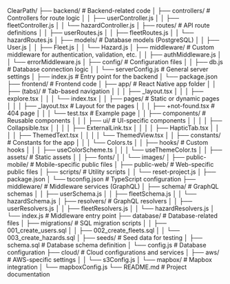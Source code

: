 ClearPath/
├── backend/                    # Backend-related code
│   ├── controllers/            # Controllers for route logic
│   │   ├── userController.js
│   │   ├── fleetController.js
│   │   └── hazardController.js
│   ├── routes/                 # API route definitions
│   │   ├── userRoutes.js
│   │   ├── fleetRoutes.js
│   │   └── hazardRoutes.js
│   ├── models/                 # Database models (PostgreSQL)
│   │   ├── User.js
│   │   ├── Fleet.js
│   │   └── Hazard.js
│   ├── middleware/             # Custom middleware for authentication, validation, etc.
│   │   ├── authMiddleware.js
│   │   └── errorMiddleware.js
│   ├── config/                 # Configuration files
│   │   ├── db.js               # Database connection logic
│   │   └── serverConfig.js     # General server settings
│   ├── index.js                # Entry point for the backend
│   └── package.json
├── frontend/                   # Frontend code
│   ├── app/                    # React Native app folder
│   │   ├── (tabs)/             # Tab-based navigation
│   │   │   ├── _layout.tsx
│   │   │   ├── explore.tsx
│   │   │   └── index.tsx
│   │   ├── pages/              # Static or dynamic pages
│   │   │   ├── _layout.tsx     # Layout for the pages
│   │   │   ├── +not-found.tsx  # 404 page
│   │   │   └── test.tsx        # Example page
│   │   ├── components/         # Reusable components
│   │   │   ├── ui/             # UI-specific components
│   │   │   │   ├── Collapsible.tsx
│   │   │   │   ├── ExternalLink.tsx
│   │   │   │   ├── HapticTab.tsx
│   │   │   │   ├── ThemedText.tsx
│   │   │   │   └── ThemedView.tsx
│   │   ├── constants/          # Constants for the app
│   │   │   └── Colors.ts
│   │   ├── hooks/              # Custom hooks
│   │   │   ├── useColorScheme.ts
│   │   │   └── useThemeColor.ts
│   │   ├── assets/             # Static assets
│   │       ├── fonts/
│   │       └── images/
│   ├── public-mobile/          # Mobile-specific public files
│   ├── public-web/             # Web-specific public files
│   ├── scripts/                # Utility scripts
│   │   └── reset-project.js
│   ├── package.json
│   └── tsconfig.json           # TypeScript configuration
├── middleware/                 # Middleware services (GraphQL)
│   ├── schema/                 # GraphQL schemas
│   │   ├── userSchema.js
│   │   ├── fleetSchema.js
│   │   └── hazardSchema.js
│   ├── resolvers/              # GraphQL resolvers
│   │   ├── userResolvers.js
│   │   ├── fleetResolvers.js
│   │   └── hazardResolvers.js
│   └── index.js                # Middleware entry point
├── database/                   # Database-related files
│   ├── migrations/             # SQL migration scripts
│   │   ├── 001_create_users.sql
│   │   ├── 002_create_fleets.sql
│   │   └── 003_create_hazards.sql
│   ├── seeds/                  # Seed data for testing
│   ├── schema.sql              # Database schema definition
│   └── config.js               # Database configuration
├── cloud/                      # Cloud configurations and services
│   ├── aws/                    # AWS-specific settings
│   │   └── s3Config.js
│   └── mapbox/                 # Mapbox integration
│       └── mapboxConfig.js
└── README.md                   # Project documentation
